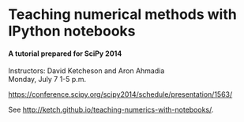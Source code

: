 # Teaching numerical methods with IPython notebooks

#### A tutorial prepared for SciPy 2014

Instructors: David Ketcheson and Aron Ahmadia  
Monday, July 7 1-5 p.m.

https://conference.scipy.org/scipy2014/schedule/presentation/1563/

See http://ketch.github.io/teaching-numerics-with-notebooks/.
